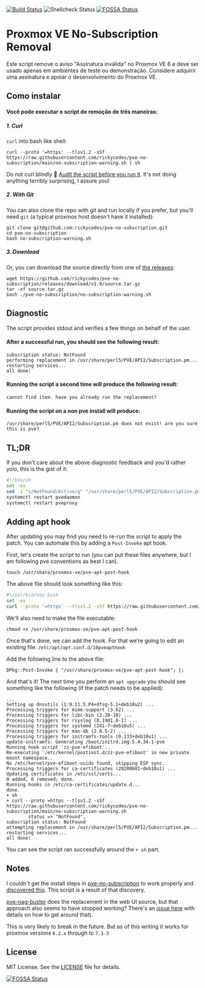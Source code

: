 [![Build Status](https://travis-ci.org/rickycodes/pve-no-subscription.svg?branch=main)](https://travis-ci.org/rickycodes/pve-no-subscription) ![Shellcheck Status](https://img.shields.io/badge/shellcheck-passing-brightgreen)
[![FOSSA Status](https://app.fossa.com/api/projects/git%2Bgithub.com%2Frickycodes%2Fpve-no-subscription.svg?type=shield)](https://app.fossa.com/projects/git%2Bgithub.com%2Frickycodes%2Fpve-no-subscription?ref=badge_shield)

# Proxmox VE No-Subscription Removal

Este script remove o aviso "Assinatura inválida" no Proxmox VE 6 e deve ser usado apenas em ambientes de teste ou demonstração. Considere adquirir uma assinatura e apoiar o desenvolvimento do Proxmox VE.

## Como instalar

#### Você pode executar o script de remoção de três maneiras:

##### 1. Curl

`curl` into bash like shell:

```
curl --proto '=https' --tlsv1.2 -sSf https://raw.githubusercontent.com/rickycodes/pve-no-subscription/main/no-subscription-warning.sh | sh
```
Do not curl blindly :see_no_evil: [Audit the script before you run it](no-subscription-warning.sh). It's not doing anything terribly surprising, I assure you!

##### 2. With Git

You can also clone the repo with git and run locally if you prefer, but you'll need `git` (a typical proxmox host doesn't have it installed):
```
git clone git@github.com:rickycodes/pve-no-subscription.git
cd pve-no-subscription
bash no-subscription-warning.sh
```

##### 3. Download

Or, you can download the source directly from one of [the releases](https://github.com/rickycodes/pve-no-subscription/releases/tag/v1.0):
```
wget https://github.com/rickycodes/pve-no-subscription/releases/download/v1.0/source.tar.gz
tar -xf source.tar.gz
bash ./pve-no-subscription/no-subscription-warning.sh
```

## Diagnostic

The script provides stdout and verifies a few things on behalf of the user.

#### After a successful run, you should see the following result:
```
subscription status: NotFound
performing replacement in /usr/share/perl5/PVE/API2/Subscription.pm...
restarting services...
all done!
```

#### Running the script a second time will produce the following result:
``` 
cannot find item. have you already run the replacement?
```

#### Running the script on a non pve install will produce:
```
/usr/share/perl5/PVE/API2/Subscription.pm does not exist! are you sure this is pve?
```

## TL;DR

If you don't care about the above diagnostic feedback and you'd rather yolo, this is the gist of it:
```sh
#!/bin/sh
set -ex
sed -i "s/NotFound/Active/g" "/usr/share/perl5/PVE/API2/Subscription.pm"
systemctl restart pvedaemon
systemctl restart pveproxy
```

## Adding apt hook

After updating you may find you need to re-run the script to apply the patch. You can automate this by adding a `Post-Invoke` apt hook.

First, let's create the script to run (you can put these files anywhere, but I am following pve conventions as best I can).

```
touch /usr/share/proxmox-ve/pve-apt-post-hook
```

The above file should look something like this:

```sh
#!/usr/bin/env bash
set -ex
curl --proto '=https' --tlsv1.2 -sSf https://raw.githubusercontent.com/rickycodes/pve-no-subscription/main/no-subscription-warning.sh | sh
```

We'll also need to make the file executable:

```
chmod +x /usr/share/proxmox-ve/pve-apt-post-hook
```

Once that's done, we can add the hook. For that we're going to edit an existing file: `/etc/apt/apt.conf.d/10pveapthook`

Add the following line to the above file:

```
DPkg::Post-Invoke { "/usr/share/proxmox-ve/pve-apt-post-hook"; };
```

And that's it! The next time you perform an `apt upgrade` you should see something like the following (if the patch needs to be applied):

```
...
Setting up dnsutils (1:9.11.5.P4+dfsg-5.1+deb10u2) ...
Processing triggers for mime-support (3.62) ...
Processing triggers for libc-bin (2.28-10) ...
Processing triggers for rsyslog (8.1901.0-1) ...
Processing triggers for systemd (241-7~deb10u5) ...
Processing triggers for man-db (2.8.5-2) ...
Processing triggers for initramfs-tools (0.133+deb10u1) ...
update-initramfs: Generating /boot/initrd.img-5.4.34-1-pve
Running hook script 'zz-pve-efiboot'..
Re-executing '/etc/kernel/postinst.d/zz-pve-efiboot' in new private mount namespace..
No /etc/kernel/pve-efiboot-uuids found, skipping ESP sync.
Processing triggers for ca-certificates (20200601~deb10u1) ...
Updating certificates in /etc/ssl/certs...
0 added, 0 removed; done.
Running hooks in /etc/ca-certificates/update.d...
done.
+ sh
+ curl --proto =https --tlsv1.2 -sSf https://raw.githubusercontent.com/rickycodes/pve-no-subscription/main/no-subscription-warning.sh
		status => "NotFound",
subscription status: NotFound
attempting replacement in /usr/share/perl5/PVE/API2/Subscription.pm...
restarting services...
all done!
```

You can see the script ran successfully around the `+ sh` part.

## Notes

I couldn't get the install steps in [pve-no-subscription](https://github.com/lnxbil/pve-no-subscription) to work properly and [discovered this](https://github.com/lnxbil/pve-no-subscription/issues/5#issue-671298084). This script is a result of that discovery.

[pve-nag-buster](https://github.com/foundObjects/pve-nag-buster) does the replacement in the web UI source, but that approach also seems to have stopped working? There's an [issue here](https://github.com/foundObjects/pve-nag-buster/issues/3) with details on how to get around that).

This is very likely to break in the future. But as of this writing it works for proxmox versions `6.2.x` through to `7.3-3`

## License

MIT License. See the [LICENSE](LICENSE) file for details.

[![FOSSA Status](https://app.fossa.com/api/projects/git%2Bgithub.com%2Frickycodes%2Fpve-no-subscription.svg?type=large)](https://app.fossa.com/projects/git%2Bgithub.com%2Frickycodes%2Fpve-no-subscription?ref=badge_large)

